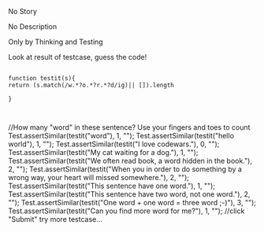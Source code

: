 No Story

No Description

Only by Thinking and Testing

Look at result of testcase, guess the code!


```

function testit(s){
return (s.match(/w.*?o.*?r.*?d/ig)|| []).length

}



```


//How many "word" in these sentence? Use your fingers and toes to count
Test.assertSimilar(testit("word"), 1, "");
Test.assertSimilar(testit("hello world"), 1, "");
Test.assertSimilar(testit("I love codewars."), 0, "");
Test.assertSimilar(testit("My cat waiting for a dog."), 1, "");
Test.assertSimilar(testit("We often read book, a word hidden in the book."), 2, "");
Test.assertSimilar(testit("When you in order to do something by a wrong way, your heart will missed somewhere."), 2, "");
Test.assertSimilar(testit("This sentence have one word."), 1, "");
Test.assertSimilar(testit("This sentence have two word, not one word."), 2, "");
Test.assertSimilar(testit("One word + one word = three word ;-)"), 3, "");
Test.assertSimilar(testit("Can you find more word for me?"), 1, "");
//click "Submit" try more testcase...

